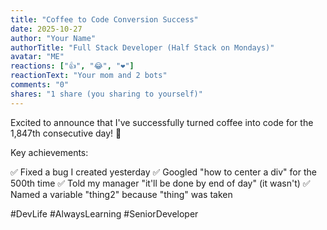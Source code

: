 ```yaml
---
title: "Coffee to Code Conversion Success"
date: 2025-10-27
author: "Your Name"
authorTitle: "Full Stack Developer (Half Stack on Mondays)"
avatar: "ME"
reactions: ["👍", "😂", "❤️"]
reactionText: "Your mom and 2 bots"
comments: "0"
shares: "1 share (you sharing to yourself)"
---
```


Excited to announce that I've successfully turned coffee into code for the 1,847th consecutive day! 🎉

Key achievements:

✅ Fixed a bug I created yesterday
✅ Googled "how to center a div" for the 500th time
✅ Told my manager "it'll be done by end of day" (it wasn't)
✅ Named a variable "thing2" because "thing" was taken

#DevLife #AlwaysLearning #SeniorDeveloper
